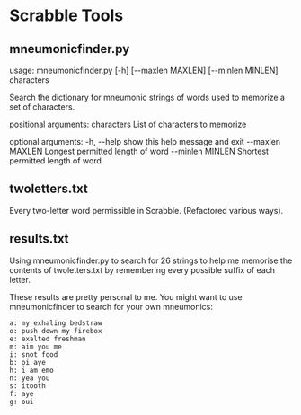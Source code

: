 
Scrabble Tools
==============

mneumonicfinder.py
------------------
usage: mneumonicfinder.py [-h] [--maxlen MAXLEN] [--minlen MINLEN] characters

Search the dictionary for mneumonic strings of words used to memorize a set of
characters.

positional arguments:
  characters       List of characters to memorize

optional arguments:
  -h, --help       show this help message and exit
  --maxlen MAXLEN  Longest permitted length of word
  --minlen MINLEN  Shortest permitted length of word


twoletters.txt
--------------
Every two-letter word permissible in Scrabble. (Refactored various ways).


results.txt
-----------
Using mneumonicfinder.py to search for 26 strings to help me memorise the contents of twoletters.txt by remembering every possible suffix of each letter.

These results are pretty personal to me. You might want to use mneumonicfinder to search for your own mneumonics:

    a: my exhaling bedstraw
    o: push down my firebox
    e: exalted freshman
    m: aim you me
    i: snot food
    b: oi aye
    h: i am emo
    n: yea you
    s: itooth
    f: aye
    g: oui
